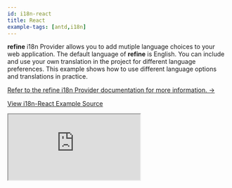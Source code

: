 ```yaml
---
id: i18n-react
title: React
example-tags: [antd,i18n]
---
```


**refine** i18n Provider allows you to add mutiple language choices to your web application. The default language of **refine** is English. You can include and use your own translation in the project for different language preferences. This example shows how to use different language options and translations in practice.

[Refer to the refine i18n Provider documentation for more information. →](/docs/api-reference/core/providers/i18n-provider/)

[View i18n-React Example Source](https://github.com/refinedev/refine/tree/master/examples/i18n/react)

<iframe loading="lazy" src="https://stackblitz.com/github/refinedev/refine/tree/master/examples/i18n/react?embed=1&view=preview&theme=dark&preset=node&ctl=1"
style={{width: "100%", height:"80vh", border: "0px", borderRadius: "8px", overflow:"hidden"}}
    title="refine-i18n-example"
></iframe>
